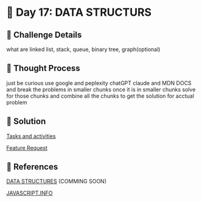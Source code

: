 # 🌟 Day 17: DATA STRUCTURS

## 📜 Challenge Details

what are linked list, stack, queue, binary tree, graph(optional) 

## 📝 Thought Process

just be curious use google and peplexity chatGPT claude and MDN DOCS and break the problems in smaller chunks once it is in smaller chunks solve for those chunks and combine all the chunks to get the solution for acctual problem


## 🔎 Solution

[Tasks and activities](https://github.com/SURENDRA-BABU-VUNNAM/JavaScript-30-Day-challenge/tree/main/17_Day_17_data_structures/01_tasks_and_activities)

[Feature Request](https://github.com/SURENDRA-BABU-VUNNAM/JavaScript-30-Day-challenge/tree/main/17_Day_17_data_structures/02_feature_request)


## 🔗 References

[DATA STRUCTURES](https://www.perplexity.ai/search/) (COMMING SOON)

[JAVASCRIPT.INFO](https://javascript.info/)

